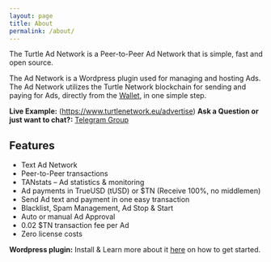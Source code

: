 ```yaml
---
layout: page
title: About
permalink: /about/
---
```


The Turtle Ad Network is a Peer-to-Peer Ad Network that is simple, fast and open source.

The Ad Network is a Wordpress plugin used for managing and hosting Ads.
The Ad Network utilizes the Turtle Network blockchain for sending and paying for Ads, directly from the [Wallet](https://wallet.turtlenetwork.eu), in one simple step.

**Live Example:** (https://www.turtlenetwork.eu/advertise)
**Ask a Question or just want to chat?:** [Telegram Group](https://t.me/turtleadnetwork)

## Features

- Text Ad Network
- Peer-to-Peer transactions
- TANstats – Ad statistics & monitoring
- Ad payments in TrueUSD (tUSD) or $TN (Receive 100%, no middlemen)
- Send Ad text and payment in one easy transaction
- Blacklist, Spam Management, Ad Stop & Start
- Auto or manual Ad Approval
- 0.02 $TN transaction fee per Ad
- Zero license costs

**Wordpress plugin:** Install & Learn more about it [here](https://wordpress.org/plugins/turtle-ad-network) on how to get started.
